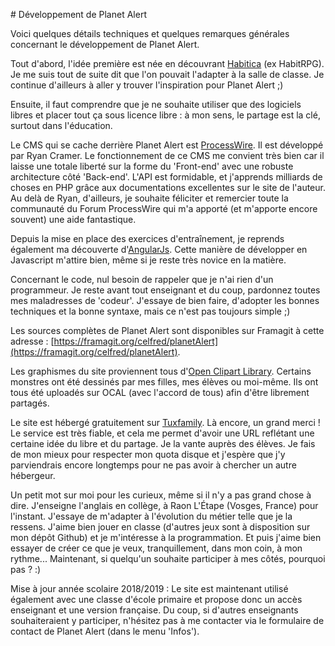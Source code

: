 # Développement de Planet Alert

Voici quelques détails techniques et quelques remarques générales concernant le développement de Planet Alert.

Tout d'abord, l'idée première est née en découvrant [Habitica](https://habitica.com/) (ex HabitRPG). Je me suis tout de suite dit que l'on pouvait l'adapter à la salle de classe. Je continue d'ailleurs à aller y trouver l'inspiration pour Planet Alert ;) 

Ensuite, il faut comprendre que je ne souhaite utiliser que des logiciels libres et placer tout ça sous licence libre : à mon sens, le partage est la clé, surtout dans l'éducation.

Le CMS qui se cache derrière Planet Alert est [ProcessWire](http://processwire.com). Il est développé par Ryan Cramer. Le fonctionnement de ce CMS me convient très bien car il laisse une totale liberté sur la forme du 'Front-end' avec une robuste architecture côté 'Back-end'. L'API est formidable, et j'apprends milliards de choses en PHP grâce aux documentations excellentes sur le site de l'auteur. Au delà de Ryan, d'ailleurs, je souhaite féliciter et remercier toute la communauté du Forum ProcessWire qui m'a apporté (et m'apporte encore souvent) une aide fantastique.

Depuis la mise en place des exercices d'entraînement, je reprends également ma découverte d'[AngularJs](https://angularjs.org). Cette manière de développer en Javascript m'attire bien, même si je reste très novice en la matière.

Concernant le code, nul besoin de rappeler que je n'ai rien d'un programmeur. Je reste avant tout enseignant et du coup, pardonnez toutes mes maladresses de 'codeur'. J'essaye de bien faire, d'adopter les bonnes techniques et la bonne syntaxe, mais ce n'est pas toujours simple ;)

Les sources complètes de Planet Alert sont disponibles sur Framagit à cette adresse : [https://framagit.org/celfred/planetAlert](https://framagit.org/celfred/planetAlert).

Les graphismes du site proviennent tous d'[Open Clipart Library](https://openclipart.org/). Certains monstres ont été dessinés par mes filles, mes élèves ou moi-même. Ils ont tous été uploadés sur OCAL (avec l'accord de tous) afin d'être librement partagés.

Le site est hébergé gratuitement sur [Tuxfamily](http://tuxfamily.org/). Là encore, un grand merci ! Le service est très fiable, et cela me permet d'avoir une URL reflétant une certaine idée du libre et du partage. Je la vante auprès des élèves. Je fais de mon mieux pour respecter mon quota disque et j'espère que j'y parviendrais encore longtemps pour ne pas avoir à chercher un autre hébergeur.

Un petit mot sur moi pour les curieux, même si il n'y a pas grand chose à dire. J'enseigne l'anglais en collège, à Raon L'Étape (Vosges, France) pour l'instant. J'essaye de m'adapter à l'évolution du métier telle que je la ressens. J'aime bien jouer en classe (d'autres jeux sont à disposition sur mon dépôt Github) et je m'intéresse à la programmation. Et puis j'aime bien essayer de créer ce que je veux, tranquillement, dans mon coin, à mon rythme... Maintenant, si quelqu'un souhaite participer à mes côtés, pourquoi pas ? :)

Mise à jour année scolaire 2018/2019 : Le site est maintenant utilisé également avec une classe d'école primaire et propose donc un accès enseignant et une version française. Du coup, si d'autres enseignants souhaiteraient y participer, n'hésitez pas à me contacter via le formulaire de contact de Planet Alert (dans le menu 'Infos').
